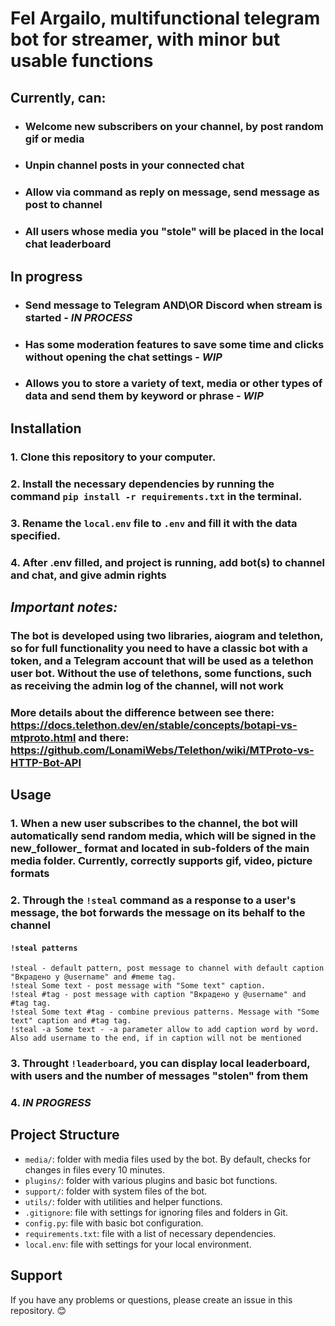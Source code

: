 # Fel Argailo, multifunctional telegram bot for streamer, with minor but usable functions

## Currently, can:

- ### Welcome new subscribers on your channel, by post random gif or media
- ### Unpin channel posts in your connected chat
- ### Allow via command as reply on message, send message as post to channel
- ### All users whose media you "stole" will be placed in the local chat leaderboard

## In progress
- ### Send message to Telegram AND\OR Discord when stream is started - *IN PROCESS*
- ### Has some moderation features to save some time and clicks without opening the chat settings - *WIP*
- ### Allows you to store a variety of text, media or other types of data and send them by keyword or phrase - *WIP*

## Installation

### 1. Clone this repository to your computer.
### 2. Install the necessary dependencies by running the command `pip install -r requirements.txt` in the terminal.
### 3. Rename the `local.env` file to `.env` and fill it with the data specified.
### 4. After .env filled, and project is running, add bot(s) to channel and chat, and give admin rights
## *Important notes:* 
### The bot is developed using two libraries, aiogram and telethon, so for full functionality you need to have a classic bot with a token, and a Telegram account that will be used as a telethon user bot. Without the use of telethons, some functions, such as receiving the admin log of the channel, will not work
### More details about the difference between see there: https://docs.telethon.dev/en/stable/concepts/botapi-vs-mtproto.html and there: https://github.com/LonamiWebs/Telethon/wiki/MTProto-vs-HTTP-Bot-API

## Usage

### 1. When a new user subscribes to the channel, the bot will automatically send random media, which will be signed in the new_follower_ format and located in sub-folders of the main media folder. Currently, correctly supports gif, video, picture formats
### 2. Through the `!steal` command as a response to a user's message, the bot forwards the message on its behalf to the channel
#### `!steal patterns`
```
!steal - default pattern, post message to channel with default caption "Вкрадено у @username" and #meme tag.
!steal Some text - post message with "Some text" caption.
!steal #tag - post message with caption "Вкрадено у @username" and #tag tag.
!steal Some text #tag - combine previous patterns. Message with "Some text" caption and #tag tag.
!steal -a Some text - -a parameter allow to add caption word by word. Also add username to the end, if in caption will not be mentioned
```
### 3. Throught `!leaderboard`, you can display local leaderboard, with users and the number of messages "stolen" from them
### 4. *IN PROGRESS*

## Project Structure

- `media/`: folder with media files used by the bot. By default, checks for changes in files every 10 minutes.
- `plugins/`: folder with various plugins and basic bot functions.
- `support/`: folder with system files of the bot.
- `utils/`: folder with utilities and helper functions.
- `.gitignore`: file with settings for ignoring files and folders in Git.
- `config.py`: file with basic bot configuration.
- `requirements.txt`: file with a list of necessary dependencies.
- `local.env`: file with settings for your local environment.

## Support

If you have any problems or questions, please create an issue in this repository. 😊
